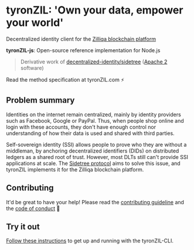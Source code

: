 # tyronZIL: 'Own your data, empower your world'

Decentralized identity client for the [Zilliqa blockchain platform](https://zilliqa.com)

**tyronZIL-js**: Open-source reference implementation for Node.js
> Derivative work of [decentralized-identity/sidetree](https://github.com/decentralized-identity/sidetree) ([Apache 2](https://www.apache.org/licenses/LICENSE-2.0) software)

Read the method specification at tyronZIL.com :zap:

## Problem summary

Identities on the internet remain centralized, mainly by identity providers such as Facebook, Google or PayPal. Thus, when people shop online and login with these accounts, they don't have enough control nor understanding of how their data is used and shared with third parties.

Self-sovereign identity (SSI) allows people to prove who they are without a middleman, by anchoring decentralized identifiers (DIDs) on distributed ledgers as a shared root of trust. However, most DLTs still can't provide SSI applications at scale. The [Sidetree protocol](https://identity.foundation/sidetree/spec/) aims to solve this issue, and tyronZIL implements it for the Zilliqa blockchain platform.

## Contributing

It'd be great to have your help! Please read the [contributing guideline](./files/CONTRIBUTING.md) and the [code of conduct](./files/CODE_OF_CONDUCT.md) :high_brightness:

## Try it out

[Follow these instructions](./files/installation.md) to get up and running with the tyronZIL-CLI.